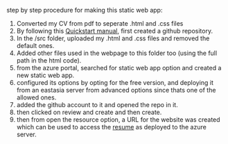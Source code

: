step by step procedure for making this static web app:
1. Converted my CV from pdf to seperate .html and .css files
2. By following this [Quickstart manual](https://learn.microsoft.com/en-us/azure/static-web-apps/get-started-portal?tabs=vanilla-javascript&pivots=github), first created a github repository.
3. In the /src folder, uploaded my .html and .css files and removed the default ones.
4. Added other files used in the webpage to this folder too (using the full path in the html code).
5. from the azure portal, searched for static web app option and created a new static web app.
6. configured its options by opting for the free version, and deploying it from an eastasia server from advanced options since thats one of the allowed ones.
7. added the github account to it and opened the repo in it.
8. then clicked on review and create and then create.
9. then from open the resource option, a URL for the website was created which can be used to access the [resume](https://brave-pebble-05c14fb00.2.azurestaticapps.net/) as deployed to the azure server.
